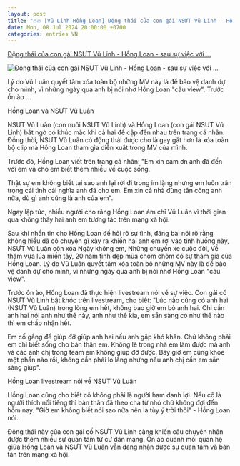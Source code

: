 ```yaml
---
layout: post
title: "🔥🔥 [Vũ Linh Hồng Loan] Động thái của con gái NSƯT Vũ Linh - Hồng Loan - sau sự việc với ..."
date: Mon, 08 Jul 2024 20:00:00 +0700
categories: entries VN
---
```

[Động thái của con gái NSƯT Vũ Linh - Hồng Loan - sau sự việc với ...](https://kenh14.vn/dong-thai-cua-con-gai-nsut-vu-linh-hong-loan-sau-su-viec-voi-vu-luan-2024070813350291.chn)

![Động thái của con gái NSƯT Vũ Linh - Hồng Loan - sau sự việc với ...](https://kenh14cdn.com/zoom/600_315/203336854389633024/2024/7/8/photo1720420346381-17204203465961534461271.jpg)

Lý do Vũ Luân quyết tâm xóa toàn bộ những MV này là để bảo vệ danh dự cho mình, vì những ngày qua anh bị nói nhờ Hồng Loan "câu view". Trước ồn ào ...

Hồng Loan và NSƯT Vũ Luân

NSƯT Vũ Luân (con nuôi NSƯT Vũ Linh) và Hồng Loan (con gái NSƯT Vũ Linh) bất ngờ có khúc mắc khi cả hai đề cập đến nhau trên trang cá nhân. Đồng thời, NSƯT Vũ Luân có động thái được cho là gay gắt hơn là xóa toàn bộ clip mà Hồng Loan tham gia diễn xuất trong MV của mình.

Trước đó, Hồng Loan viết trên trang cá nhân: "Em xin cảm ơn anh đã đến với em và cho em biết thêm nhiều về cuộc sống.

Thật sự em không biết tại sao anh lại rời đi trong im lặng nhưng em luôn trân trọng cái tình cái nghĩa anh đã cho em. Em xin cả nhà đừng tấn công anh nữa, dù gì anh cũng là anh của em".

Ngay lập tức, nhiều người cho rằng Hồng Loan ám chỉ Vũ Luân vì thời gian qua không thấy hai anh em tương tác trên mạng xã hội.

Sau khi nhắn tin cho Hồng Loan để hỏi rõ sự tình, đăng bài nói rõ rằng không hiểu đã có chuyện gì xảy ra khiến hai anh em rơi vào tình huống này, NSƯT Vũ Luân còn xóa Ngày không em, Những chuyến xe cuộc đời, Về thăm vựa lúa miền tây, 20 năm tình đẹp mùa chôm chôm có sự tham gia của Hồng Loan. Lý do Vũ Luân quyết tâm xóa toàn bộ những MV này là để bảo vệ danh dự cho mình, vì những ngày qua anh bị nói nhờ Hồng Loan "câu view".

Trước ồn ào, Hồng Loan đã thực hiện livestream nói về sự việc. Con gái cố NSƯT Vũ Linh bật khóc trên livestream, cho biết: "Lúc nào cũng có anh hai (NSƯT Vũ Luân) trong lòng em hết, không bao giờ em bỏ anh hai. Chỉ cần anh hai nói anh như thế này, anh như thế kia, em sẵn sàng có như thế nào thì em chấp nhận hết.

Em cố gắng để giúp đỡ giúp anh hai nếu anh gặp khó khăn. Chứ không phải em chỉ biết sống cho bản thân em. Không lẽ trong nhà em làm được mà anh và các anh chị trong team em không giúp đỡ được. Bây giờ em cũng khỏe một phần nào rồi, không cần phải lo lắng nhưng nếu anh chị cần em sẵn sàng giúp".

Hồng Loan livestream nói về NSƯT Vũ Luân

Hồng Loan cũng cho biết cô không phải là người ham danh lợi. Nếu cô là người thích nổi tiếng thì bản thân đã theo cha từ nhỏ chứ không đợi đến hôm nay. "Giờ em không biết nói sao nữa nên là tùy ý trời thôi" - Hồng Loan nói.

Động thái này của con gái cố NSƯT Vũ Linh càng khiến câu chuyện nhận được thêm nhiều sự quan tâm từ cư dân mạng. Ồn ào quanh mối quan hệ giữa Hồng Loan và NSƯT Vũ Luân vẫn đang nhận được sự quan tâm và bàn tán trên mạng xã hội.

